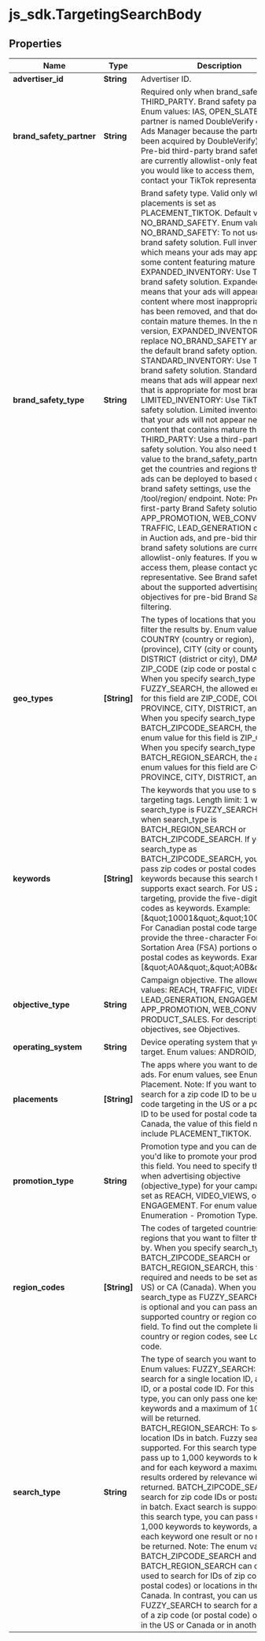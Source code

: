 # js_sdk.TargetingSearchBody

## Properties
Name | Type | Description | Notes
------------ | ------------- | ------------- | -------------
**advertiser_id** | **String** | Advertiser ID. | [required] 
**brand_safety_partner** | **String** | Required only when brand_safety_type is THIRD_PARTY. Brand safety partner. Enum values: IAS, OPEN_SLATE(The partner is named DoubleVerify on TikTok Ads Manager because the partner has been acquired by DoubleVerify). Note: Pre-bid third-party brand safety solutions are currently allowlist-only features. If you would like to access them, please contact your TikTok representative. | [optional] 
**brand_safety_type** | **String** | Brand safety type. Valid only when placements is set as PLACEMENT_TIKTOK. Default value: NO_BRAND_SAFETY. Enum values: NO_BRAND_SAFETY: To not use any brand safety solution. Full inventory, which means your ads may appear next to some content featuring mature themes. EXPANDED_INVENTORY: Use TikTok&#x27;s brand safety solution. Expanded inventory means that your ads will appear next to content where most inappropriate content has been removed, and that does not contain mature themes. In the next API version, EXPANDED_INVENTORY will replace NO_BRAND_SAFETY and will be the default brand safety option. STANDARD_INVENTORY: Use TikTok&#x27;s brand safety solution. Standard inventory means that ads will appear next to content that is appropriate for most brands. LIMITED_INVENTORY: Use TikTok&#x27;s brand safety solution. Limited inventory means that your ads will not appear next to content that contains mature themes. THIRD_PARTY: Use a third-party brand safety solution. You also need to pass in a value to the brand_safety_partner field. To get the countries and regions that your ads can be deployed to based on your brand safety settings, use the /tool/region/ endpoint. Note: Pre-bid first-party Brand Safety solutions for APP_PROMOTION, WEB_CONVERSIONS, TRAFFIC, LEAD_GENERATION objectives in Auction ads, and pre-bid third-party brand safety solutions are currently allowlist-only features. If you would like to access them, please contact your TikTok representative. See Brand safety to learn about the supported advertising objectives for pre-bid Brand Safety filtering. | [optional] 
**geo_types** | **[String]** | The types of locations that you want to filter the results by. Enum values: COUNTRY (country or region), PROVINCE (province), CITY (city or county), DISTRICT (district or city), DMA (DMA), ZIP_CODE (zip code or postal code). When you specify search_type as FUZZY_SEARCH, the allowed enum values for this field are ZIP_CODE, COUNTRY, PROVINCE, CITY, DISTRICT, and DMA. When you specify search_type as BATCH_ZIPCODE_SEARCH, the allowed enum value for this field is ZIP_CODE. When you specify search_type as BATCH_REGION_SEARCH, the allowed enum values for this field are COUNTRY, PROVINCE, CITY, DISTRICT, and DMA. | [optional] 
**keywords** | **[String]** | The keywords that you use to search for targeting tags. Length limit: 1 when search_type is FUZZY_SEARCH. 1,000 when search_type is BATCH_REGION_SEARCH or BATCH_ZIPCODE_SEARCH. If you set search_type as BATCH_ZIPCODE_SEARCH, you need to pass zip codes or postal codes as keywords because this search type only supports exact search. For US zip code targeting, provide the five-digit US zip codes as keywords. Example: [\&quot;10001\&quot;,\&quot;10002\&quot;]. For Canadian postal code targeting, provide the three-character Forward Sortation Area (FSA) portions of Canadian postal codes as keywords. Example: [\&quot;A0A\&quot;,\&quot;A0B\&quot;]. | [required] 
**objective_type** | **String** | Campaign objective. The allowed enum values: REACH, TRAFFIC, VIDEO_VIEWS, LEAD_GENERATION, ENGAGEMENT, APP_PROMOTION, WEB_CONVERSIONS, PRODUCT_SALES. For descriptions of the objectives, see Objectives. | [required] 
**operating_system** | **String** | Device operating system that you want to target. Enum values: ANDROID, IOS. | [optional] 
**placements** | **[String]** | The apps where you want to deliver your ads. For enum values, see Enumeration - Placement. Note: If you want to fuzzy search for a zip code ID to be used for zip code targeting in the US or a postal code ID to be used for postal code targeting in Canada, the value of this field needs to include PLACEMENT_TIKTOK. | [required] 
**promotion_type** | **String** | Promotion type and you can decide where you&#x27;d like to promote your products using this field. You need to specify the field when advertising objective (objective_type) for your campaign is NOT set as REACH, VIDEO_VIEWS, or ENGAGEMENT. For enum values, see Enumeration - Promotion Type. | [optional] 
**region_codes** | **[String]** | The codes of targeted countries or regions that you want to filter the results by. When you specify search_type as BATCH_ZIPCODE_SEARCH or BATCH_REGION_SEARCH, this field is required and needs to be set as US (the US) or CA (Canada). When you specify search_type as FUZZY_SEARCH, this field is optional and you can pass any supported country or region code to this field. To find out the complete list of country or region codes, see Location code. | [optional] 
**search_type** | **String** | The type of search you want to perform. Enum values: FUZZY_SEARCH: To fuzzy search for a single location ID, a zip code ID, or a postal code ID. For this search type, you can only pass one keyword to keywords and a maximum of 100 results will be returned. BATCH_REGION_SEARCH: To search for location IDs in batch. Fuzzy search is supported. For this search type, you can pass up to 1,000 keywords to keywords, and for each keyword a maximum of 5 results ordered by relevance will be returned. BATCH_ZIPCODE_SEARCH: To search for zip code IDs or postal code IDs in batch. Exact search is supported. For this search type, you can pass up to 1,000 keywords to keywords, and for each keyword one result or no result will be returned. Note: The enum values BATCH_ZIPCODE_SEARCH and BATCH_REGION_SEARCH can only be used to search for IDs of zip codes (or postal codes) or locations in the US or Canada. In contrast, you can use FUZZY_SEARCH to search for a single ID of a zip code (or postal code) or location in the US or Canada or in another country. | [required] 
